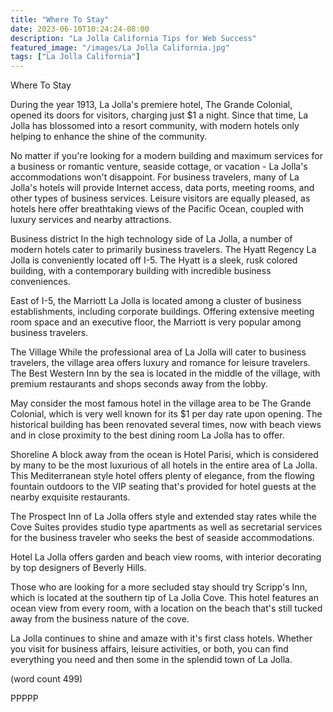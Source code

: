 ```yaml
---
title: "Where To Stay"
date: 2023-06-10T10:24:24-08:00
description: "La Jolla California Tips for Web Success"
featured_image: "/images/La Jolla California.jpg"
tags: ["La Jolla California"]
---
```


Where To Stay

During the year 1913, La Jolla's premiere hotel, The
Grande Colonial, opened its doors for visitors,
charging just $1 a night.  Since that time, La 
Jolla has blossomed into a resort community, with
modern hotels only helping to enhance the shine
of the community.

No matter if you're looking for a modern building
and maximum services for a business or romantic 
venture, seaside cottage, or vacation - La Jolla's
accommodations won't disappoint.  For business
travelers, many of La Jolla's hotels will provide
Internet access, data ports, meeting rooms, and
other types of business services.  Leisure visitors
are equally pleased, as hotels here offer breathtaking
views of the Pacific Ocean, coupled with luxury
services and nearby attractions.

Business district
In the high technology side of La Jolla, a number
of modern hotels cater to primarily business 
travelers.  The Hyatt Regency La Jolla is 
conveniently located off I-5.  The Hyatt is a sleek,
rusk colored building, with a contemporary building
with incredible business conveniences.

East of I-5, the Marriott La Jolla is located among
a cluster of business establishments, including
corporate buildings.  Offering extensive meeting
room space and an executive floor, the Marriott is
very popular among business travelers.

The Village
While the professional area of La Jolla will cater
to business travelers, the village area offers
luxury and romance for leisure travelers.  The
Best Western Inn by the sea is located in the middle
of the village, with premium restaurants and shops
seconds away from the lobby.

May consider the most famous hotel in the village
area to be The Grande Colonial, which is very well
known for its $1 per day rate upon opening.  The
historical building has been renovated several
times, now with beach views and in close proximity
to the best dining room La Jolla has to offer.

Shoreline
A block away from the ocean is Hotel Parisi, which
is considered by many to be the most luxurious of
all hotels in the entire area of La Jolla.  This
Mediterranean style hotel offers plenty of elegance,
from the flowing fountain outdoors to the VIP 
seating that's provided for hotel guests at the
nearby exquisite restaurants.

The Prospect Inn of La Jolla offers style and 
extended stay rates while the Cove Suites provides
studio type apartments as well as secretarial 
services for the business traveler who seeks the
best of seaside accommodations.

Hotel La Jolla offers garden and beach view rooms,
with interior decorating by top designers of 
Beverly Hills.  

Those who are looking for a more secluded stay 
should try Scripp's Inn, which is located at the
southern tip of La Jolla Cove.  This hotel features
an ocean view from every room, with a location
on the beach that's still tucked away from the
business nature of the cove.

La Jolla continues to shine and amaze with it's
first class hotels.  Whether you visit for business
affairs, leisure activities, or both, you can find
everything you need and then some in the splendid
town of La Jolla.

(word count 499)

PPPPP
